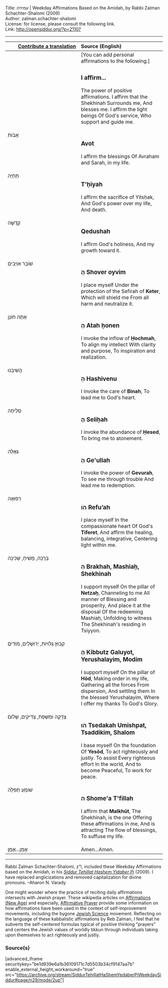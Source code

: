 <html>
<head></head>
<body>
Title: עמידה | Weekday Affirmations Based on the Amidah, by Rabbi Zalman Schachter-Shalomi (2009)<br />
Author: zalman.schachter-shalomi<br />
License: for license, please consult the following link.<br />
Link: <a href="http://opensiddur.org/?p=21107">http://opensiddur.org/?p=21107</a>
<p />
<hr />

<table style="margin-left: auto;margin-right: auto;" class="draggable">
<thead><tr><th id="x" style="text-align: right;"><a href="/contributing/upload/">Contribute a translation</a></th><th style="text-align: left;">Source (English)</th></tr></thead>
<tbody>
<tr><td style="vertical-align:top;" width="46%">
<div class="liturgy"><span lang="he">

</span></div></td>
 
<td style="vertical-align:top;" width="53%">
<div class="english">
[You can add personal affirmations to the following.]
</div></td></tr>


<tr><td style="vertical-align:top;" width="46%">
<div class="liturgy"><span lang="he">

</span></div></td>
 
<td style="vertical-align:top;" width="53%">
<div class="english">
<h3>I affirm...</h3>

The power of positive affirmations.
I affirm that the Shekhinah 
Surrounds me, 
And blesses me.
I affirm the light beings 
Of God's service, 
Who support and guide me.
</div></td></tr>


<tr><td style="vertical-align:top;" width="46%">
<div class="liturgy"><span lang="he">
אָבוֹת
</span></div></td>
 
<td style="vertical-align:top;" width="53%">
<div class="english">
<h3>Avot</h3>

I affirm the blessings 
Of Avraham and Sarah, in my life.
</div></td></tr>


<tr><td style="vertical-align:top;" width="46%">
<div class="liturgy"><span lang="he">
תְּחִיָּה
</span></div></td>
 
<td style="vertical-align:top;" width="53%">
<div class="english">
<h3>T'ḥiyah</h3>

I affirm the sacrifice of Yitsḥak, 
And God's power over my life, 
And death.
</div></td></tr>


<tr><td style="vertical-align:top;" width="46%">
<div class="liturgy"><span lang="he">
קְדֻשָּׁה 
</span></div></td>
 
<td style="vertical-align:top;" width="53%">
<div class="english">
<h3>Qedushah</h3>

I affirm God's holiness, 
And my growth toward it.
</div></td></tr>


<tr><td style="vertical-align:top;" width="46%">
<div class="liturgy"><span lang="he">
שׁוֹבֵר אוֹיְבִים
</span></div></td>
 
<td style="vertical-align:top;" width="53%">
<div class="english">
<h3>הָ Shover oyvim</h3>

I place myself 
Under the protection of the Sefirah of <strong>Keter</strong>,
Which will shield me 
From all harm and neutralize it.
</div></td></tr>


<tr><td style="vertical-align:top;" width="46%">
<div class="liturgy"><span lang="he">
אַתָּה חוֹנֵן
</span></div></td>
 
<td style="vertical-align:top;" width="53%">
<div class="english">
<h3>הַ Atah ḥonen</h3>  

I invoke the inflow of <strong>Ḥochmah</strong>,
To align my intellect
With clarity and purpose, 
To inspiration and realization.
</div></td></tr>


<tr><td style="vertical-align:top;" width="46%">
<div class="liturgy"><span lang="he">
הֲשִׁיבֵנוּ
</span></div></td>
 
<td style="vertical-align:top;" width="53%">
<div class="english">
<h3>הֵ Hashivenu</h3>

I invoke the care of <strong>Binah</strong>,
To lead me to God's heart.
</div></td></tr>


<tr><td style="vertical-align:top;" width="46%">
<div class="liturgy"><span lang="he">
סְלִיחָה   
</span></div></td>
 
<td style="vertical-align:top;" width="53%">
<div class="english">
<h3>הֶ Seliḥah</h3>

I invoke the abundance of <strong>Ḥesed</strong>,
To bring me to atonement.
</div></td></tr>


<tr><td style="vertical-align:top;" width="46%">
<div class="liturgy"><span lang="he">
גְּאֻלָּה   
</span></div></td>
 
<td style="vertical-align:top;" width="53%">
<div class="english">
<h3>הְ Ge'ullah</h3>

I invoke the power of <strong>Gevurah</strong>,
To see me through trouble 
And lead me to redemption.
</div></td></tr>


<tr><td style="vertical-align:top;" width="46%">
<div class="liturgy"><span lang="he">
רְפוּאָה   
</span></div></td>
 
<td style="vertical-align:top;" width="53%">
<div class="english">
<h3>הוֹ Refu’ah</h3>

I place myself 
In the compassionate heart 
Of God's <strong>Tiferet</strong>,
And affirm the healing, 
balancing, integrative, 
Centering light within me.
</div></td></tr>


<tr><td style="vertical-align:top;" width="46%">
<div class="liturgy"><span lang="he">
בְּרָכָה, מָשִׁיחַ, שְׁכִינָה   
</span></div></td>
 
<td style="vertical-align:top;" width="53%">
<div class="english">
<h3>הִ Brakhah, Mashiaḥ, Shekhinah</h3>

I support myself 
On the pillar of <strong>Netzaḥ</strong>,
Channeling to me 
All manner of
Blessing and prosperity, 
And place it at the disposal 
Of the redeeming Mashiaḥ,
Unfolding to witness 
The Shekhinah's residing in Tsiyyon.
</div></td></tr>


<tr><td style="vertical-align:top;" width="46%">
<div class="liturgy"><span lang="he">
קִבּוּץ גָּלוּיוֹת, יְרוּשָׁלַיִם, מוֹדִים
</span></div></td>
 
<td style="vertical-align:top;" width="53%">
<div class="english">
<h3>הֻ Kibbutz Galuyot, Yerushalayim, Modim</h3>

I support myself 
On the pillar of <strong>Hōd</strong>,
Making order in my life,
Gathering all the forces
From dispersion,
And settling them
In the blessed Yerushalayim,
Where I offer my thanks 
To God's Glory.
</div></td></tr>


<tr><td style="vertical-align:top;" width="46%">
<div class="liturgy"><span lang="he">
צְדָקָה וּמִשְּׁפַּת, צַדִּיקִים, שָׁלוֹם
</span></div></td>
 
<td style="vertical-align:top;" width="53%">
<div class="english">
<h3>הוּ Tsedakah Umishpat, Tsaddikim, Shalom</h3>

I base myself 
On the foundation 
Of <strong>Yesōd</strong>,
To act righteously and justly.
To assist 
Every righteous effort 
In the world, 
And to become 
Peaceful, 
To work for peace.
</div></td></tr>


<tr><td style="vertical-align:top;" width="46%">
<div class="liturgy"><span lang="he">
שׁוֹמֵעַ תְּפִלָּה
</span></div></td>
 
<td style="vertical-align:top;" width="53%">
<div class="english">
<h3>ה Shome'a T'fillah</h3>

I affirm that <strong>Malkhūt</strong>,
The Shekhinah, is the one 
Offering these affirmations in me,
And is attracting 
The flow of blessings, 
To suffuse my life. 
</div></td></tr>


<tr><td style="vertical-align:top;" width="46%">
<div class="liturgy"><span lang="he">
אָמֵן...אָמֵן׃
</span></div></td>
 
<td style="vertical-align:top;" width="53%">
<div class="english">
Amen...Amen.
</div></td></tr>
</tbody></table>

<hr />

Rabbi Zalman Schachter-Shalomi, z”l, included these Weekday Affirmations based on the Amidah, in his <em><a href="https://opensiddur.org/siddurim/ha-ari/neo-hasidut/reb-zalmans-open-siddur-tehillat-hashem/">Siddur Tehillat Hashem Yidaber Pi</a></em> (2009). I have replaced anglicizations and removed capitalization for divine pronouns. –Aharon N. Varady

One might wonder where the practice of reciting daily affirmations intersects with Jewish prayer. These wikipedia articles on <a href="https://en.wikipedia.org/wiki/Affirmations_(New_Age)">Affirmations (New Age)</a> and especially, <a href="https://en.wikipedia.org/wiki/Affirmative_prayer">Affirmative Prayer</a> provide some information on how affirmations have been used in the context of self-improvement movements, including the bygone <a href="https://en.wikipedia.org/wiki/Jewish_Science">Jewish Science</a> movement. Reflecting on the language of these kabbalistic affirmations by Reb Zalman, I feel that he subverts the self-centered formulas typical of positive thinking "prayers" and centers the Jewish values of worldly tikkun through individuals taking upon themselves to act righteously and justly.

<h3>Source(s)</h3>

[advanced_iframe securitykey="be1d939e6a1b36109171c7d5503b34cf9147aa7b" enable_external_height_workaround="true" src="https://archive.org/stream/SiddurTehillatHaShemYedaberPiWeekdaySiddur#page/n29/mode/2up"]
</body>
</html>